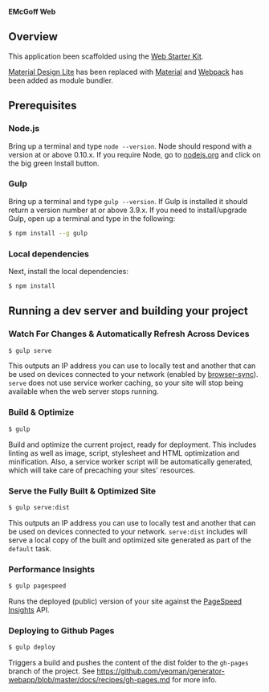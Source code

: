 **EMcGoff Web**

## Overview

This application been scaffolded using the [Web Starter Kit](https://developers.google.com/web/tools/starter-kit/).

[Material Design Lite](http://getmdl.io) has been replaced with [Material](https://material.io/) and [Webpack](https://webpack.github.io/) has been added as module bundler.

## Prerequisites

### Node.js

Bring up a terminal and type `node --version`.
Node should respond with a version at or above 0.10.x.
If you require Node, go to [nodejs.org](https://nodejs.org) and click on the big green Install button.

### Gulp

Bring up a terminal and type `gulp --version`.
If Gulp is installed it should return a version number at or above 3.9.x.
If you need to install/upgrade Gulp, open up a terminal and type in the following:

```sh
$ npm install --g gulp
```

### Local dependencies

Next, install the local dependencies:

```sh
$ npm install
```

## Running a dev server and building your project

### Watch For Changes & Automatically Refresh Across Devices

```sh
$ gulp serve
```

This outputs an IP address you can use to locally test and another that can be used on devices
connected to your network (enabled by [browser-sync](https://www.browsersync.io/)).
`serve` does not use service worker caching, so your site will stop being available when the web server stops running.

### Build & Optimize

```sh
$ gulp
```

Build and optimize the current project, ready for deployment.
This includes linting as well as image, script, stylesheet and HTML optimization and minification.
Also, a service worker script will be automatically generated, which will take care of precaching your sites' resources.

### Serve the Fully Built & Optimized Site

```sh
$ gulp serve:dist
```

This outputs an IP address you can use to locally test and another that can be used on devices
connected to your network.
`serve:dist` includes will serve a local copy of the built and optimized site generated as part
of the `default` task.


### Performance Insights

```sh
$ gulp pagespeed
```

Runs the deployed (public) version of your site against the [PageSpeed Insights](https://developers.google.com/speed/pagespeed/insights/) API.


### Deploying to Github Pages
 
```sh
$ gulp deploy
```

Triggers a build and pushes the content of the dist folder to the ``gh-pages`` branch of the project. See https://github.com/yeoman/generator-webapp/blob/master/docs/recipes/gh-pages.md for more info.
